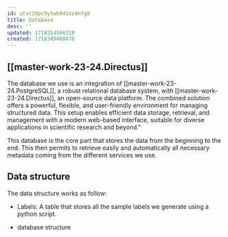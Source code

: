 ```yaml
---
id: utxt2dpc9ytwb941oz4nfg8
title: Database
desc: ''
updated: 1718354566310
created: 1718349400476
---
```


## [[master-work-23-24.Directus]]

The database we use is an integration of [[master-work-23-24.PostgreSQL]], a robust relational database system, with [[master-work-23-24.Directus]], an open-source data platform. The combined solution offers a powerful, flexible, and user-friendly environment for managing structured data. This setup enables efficient data storage, retrieval, and management with a modern web-based interface, suitable for diverse applications in scientific research and beyond."

This database is the core part that stores the data from the beginning to the end. This then permits to retrieve easily and automatically all necessary metadata coming from the different services we use.

## Data structure

The data structure works as follow:
- Labels: A table that stores all the sample labels we generate using a python script.

- database structure